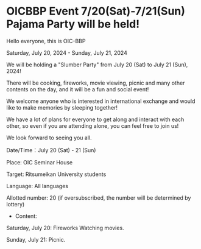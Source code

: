 # OICBBP Event 7/20(Sat)-7/21(Sun) Pajama Party will be held!

Hello everyone, this is OIC-BBP

Saturday, July 20, 2024 - Sunday, July 21, 2024

We will be holding a "Slumber Party" from July 20 (Sat) to July 21 (Sun), 2024!

 

There will be cooking, fireworks, movie viewing, picnic and many other contents on the day, and it will be a fun and social event!

We welcome anyone who is interested in international exchange and would like to make memories by sleeping together!

We have a lot of plans for everyone to get along and interact with each other, so even if you are attending alone, you can feel free to join us!

 

We look forward to seeing you all.

 

Date/Time：July 20 (Sat) - 21 (Sun)

Place: OIC Seminar House

Target: Ritsumeikan University students

Language: All languages

Allotted number: 20 (if oversubscribed, the number will be determined by lottery)

 

- Content:

Saturday, July 20: Fireworks Watching movies.

Sunday, July 21: Picnic.


 